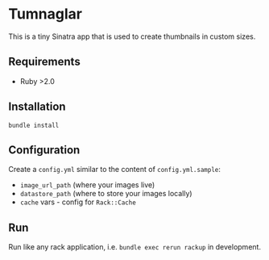 # Tumnaglar

This is a tiny Sinatra app that is used to create thumbnails in custom sizes.

## Requirements

* Ruby >2.0

## Installation

    bundle install

## Configuration

Create a `config.yml` similar to the content of `config.yml.sample`:

* `image_url_path` (where your images live)
* `datastore_path` (where to store your images locally)
* `cache` vars - config for `Rack::Cache`

## Run

Run like any rack application, i.e. `bundle exec rerun rackup` in development.

